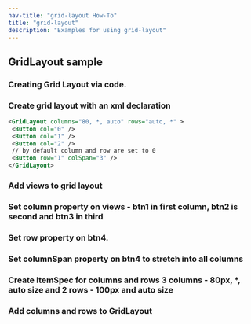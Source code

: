 ```yaml
---
nav-title: "grid-layout How-To"
title: "grid-layout"
description: "Examples for using grid-layout"
---
```

## GridLayout sample
### Creating Grid Layout via code.
<snippet id='grid-layout-require'/>

### Create grid layout with an xml declaration
``` XML
<GridLayout columns="80, *, auto" rows="auto, *" >
 <Button col="0" />
 <Button col="1" />
 <Button col="2" />
 // by default column and row are set to 0
 <Button row="1" colSpan="3" />
</GridLayout>
```

### Add views to grid layout
<snippet id='grid-layout-addviews'/>

### Set column property on views - btn1 in first column, btn2 is second and btn3 in third
<snippet id='grid-layout-setcolumn'/>

### Set row property on btn4.
<snippet id='grid-layout-setrow'/>

### Set columnSpan property on btn4 to stretch into all columns
<snippet id='grid-layout-columnspan'/>

### Create ItemSpec for columns and rows 3 columns - 80px, *, auto size and 2 rows - 100px and auto size
<snippet id='grid-layout-itemspec'/>

### Add columns and rows to GridLayout
<snippet id='grid-layout-add-rowscols'/>
